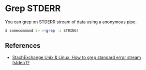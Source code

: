 # Grep STDERR

You can grep on STDERR stream of data using a anonymous pipe.

```bash
$ somecommand 2> >(grep -i STRING)
```

## References

- [StachExchange Unix & Linux: How to grep standard error stream (stderr)?](https://unix.stackexchange.com/questions/3514/how-to-grep-standard-error-stream-stderr)
